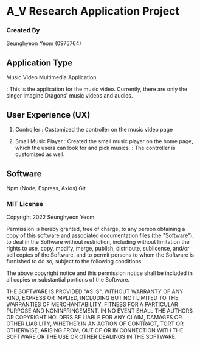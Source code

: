 # A_V Research Application Project

### Created By
Seunghyeon Yeom (0975764)

## Application Type
Music Video Multimedia Application

: This is the application for the music video. Currently, there are only the singer Imagine Dragons' music videos and audios.

## User Experience (UX)
1. Controller
: Customized the controller on the music video page

2. Small Music Player
: Created the small music player on the home page, which the users can look for and pick musics.
: The controller is customized as well.

## Software
Npm (Node, Express, Axios)
Git

### MIT License
Copyright 2022 Seunghyeon Yeom

Permission is hereby granted, free of charge, to any person obtaining a copy of this software and associated documentation files (the "Software"), to deal in the Software without restriction, including without limitation the rights to use, copy, modify, merge, publish, distribute, sublicense, and/or sell copies of the Software, and to permit persons to whom the Software is furnished to do so, subject to the following conditions:

The above copyright notice and this permission notice shall be included in all copies or substantial portions of the Software.

THE SOFTWARE IS PROVIDED "AS IS", WITHOUT WARRANTY OF ANY KIND, EXPRESS OR IMPLIED, INCLUDING BUT NOT LIMITED TO THE WARRANTIES OF MERCHANTABILITY, FITNESS FOR A PARTICULAR PURPOSE AND NONINFRINGEMENT. IN NO EVENT SHALL THE AUTHORS OR COPYRIGHT HOLDERS BE LIABLE FOR ANY CLAIM, DAMAGES OR OTHER LIABILITY, WHETHER IN AN ACTION OF CONTRACT, TORT OR OTHERWISE, ARISING FROM, OUT OF OR IN CONNECTION WITH THE SOFTWARE OR THE USE OR OTHER DEALINGS IN THE SOFTWARE.